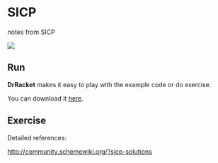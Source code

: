 # SICP
notes from SICP

![](http://xahlee.info/UnixResource_dir/gki/Structure_and_Interpretation_of_Computer_Programs.jpg)

## Run

**DrRacket** makes it easy to play with the example code or do exercise.

You can download it [here](https://download.racket-lang.org).


## Exercise

Detailed references:

http://community.schemewiki.org/?sicp-solutions